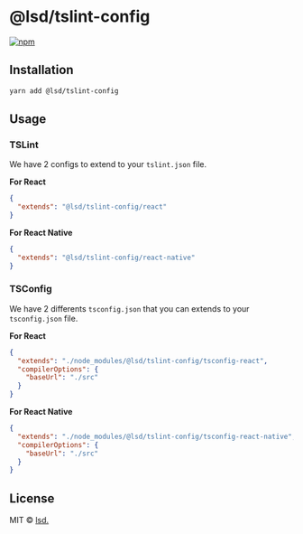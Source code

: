 # @lsd/tslint-config

[![npm](https://img.shields.io/npm/v/@lsd/tslint-config.svg)](https://www.npmjs.com/package/@lsd/tslint-config)

## Installation

```bash
yarn add @lsd/tslint-config
```

## Usage

### TSLint

We have 2 configs to extend to your `tslint.json` file.

**For React**

```json
{
  "extends": "@lsd/tslint-config/react"
}
```

**For React Native**

```json
{
  "extends": "@lsd/tslint-config/react-native"
}
```

### TSConfig

We have 2 differents `tsconfig.json` that you can extends to your `tsconfig.json` file.

**For React**

```json
{
  "extends": "./node_modules/@lsd/tslint-config/tsconfig-react",
  "compilerOptions": {
    "baseUrl": "./src"
  }
}
```

**For React Native**

```json
{
  "extends": "./node_modules/@lsd/tslint-config/tsconfig-react-native",
  "compilerOptions": {
    "baseUrl": "./src"
  }
}
```

## License

MIT &copy; [lsd.](http://lsd.co)
